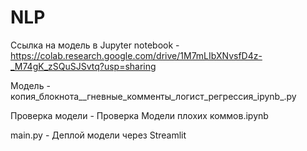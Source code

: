 # NLP

Ссылка на модель в Jupyter notebook - https://colab.research.google.com/drive/1M7mLIbXNvsfD4z-_M74gK_zSQuSJSvtq?usp=sharing

Модель - копия_блокнота__гневные_комменты_логист_регрессия_ipynb_.py

Проверка модели - Проверка Модели плохих коммов.ipynb

main.py - Деплой модели через Streamlit

